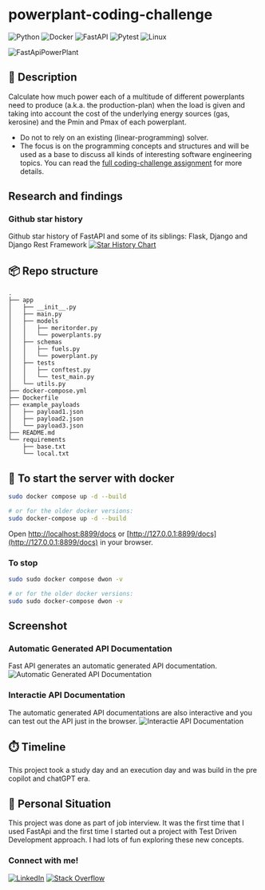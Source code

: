 # powerplant-coding-challenge
![Python](https://img.shields.io/badge/python-3670A0?style=for-the-badge&logo=python&logoColor=ffdd54)
![Docker](https://img.shields.io/badge/docker-%230db7ed.svg?style=for-the-badge&logo=docker&logoColor=white)
![FastAPI](https://img.shields.io/badge/FastAPI-005571?style=for-the-badge&logo=fastapi)
![Pytest](https://img.shields.io/badge/pytest-3670A0?style=for-the-badge&logo=pytest&logoColor=ffdd54)
![Linux](https://img.shields.io/badge/Linux-FCC624?style=for-the-badge&logo=linux&logoColor=black)

![FastApiPowerPlant](assets/fast_api_power_plant.jpeg)

## 🏢 Description
Calculate how much power each of a multitude of different powerplants need to produce (a.k.a. the production-plan) 
when the load is given and taking into account the cost of the underlying energy sources (gas, kerosine) and the 
Pmin and Pmax of each powerplant.
* Do not to rely on an existing (linear-programming) solver.
* The focus is on the programming concepts and structures and will be used as a base to discuss all kinds of 
interesting software engineering topics.
You can read the [full coding-challenge assignment](assets/coding-challenge.md) for more details.

## Research and findings
### Github star history
Github star history of FastAPI and some of its siblings: Flask, Django and Django Rest Framework
[![Star History Chart](https://api.star-history.com/svg?repos=tiangolo/fastapi,pallets/flask,django/django,encode/django-rest-framework&type=Date)](https://star-history.com/#tiangolo/fastapi&pallets/flask&django/django&encode/django-rest-framework&Date)


## 📦 Repo structure
```
.
├── app
│   ├── __init__.py
│   ├── main.py
│   ├── models
│   │   ├── meritorder.py
│   │   └── powerplants.py
│   ├── schemas
│   │   ├── fuels.py
│   │   └── powerplant.py
│   ├── tests
│   │   ├── conftest.py
│   │   └── test_main.py
│   └── utils.py
├── docker-compose.yml
├── Dockerfile
├── example_payloads
│   ├── payload1.json
│   ├── payload2.json
│   └── payload3.json
├── README.md
└── requirements
    ├── base.txt
    └── local.txt
```

## 🚀 To start the server with docker
```bash
sudo docker compose up -d --build

# or for the older docker versions:
sudo docker-compose up -d --build
```
Open [http://localhost:8899/docs](http://localhost:8899/docs) 
or [http://127.0.0.1:8899/docs](http://127.0.0.1:8899/docs) in your browser.
### To stop
```bash
sudo sudo docker compose dwon -v

# or for the older docker versions:
sudo sudo docker-compose dwon -v
```
## Screenshot
### Automatic Generated API Documentation
Fast API generates an automatic generated API documentation.
![Automatic Generated API Documentation](assets/screenshot.png)
### Interactie API Documentation
The automatic generated API documentations are also interactive and you can test out the API just in the browser.
![Interactie API Documentation](assets/screenshot2.png)
## ⏱️ Timeline
This project took a study day and an execution day and was build in the pre copilot and chatGPT era.

## 📌 Personal Situation
This project was done as part of job interview. It was the first time that I used FastApi and the first time I 
started out a project with Test Driven Development approach. I had lots of fun exploring these new concepts.

### Connect with me!
[![LinkedIn](https://img.shields.io/badge/linkedin-%230077B5.svg?style=for-the-badge&logo=linkedin&logoColor=white)](https://www.linkedin.com/in/gerrit-geeraerts-143488141)
[![Stack Overflow](https://img.shields.io/badge/-Stackoverflow-FE7A16?style=for-the-badge&logo=stack-overflow&logoColor=white)](https://stackoverflow.com/users/10213635/gerrit-geeraerts)
